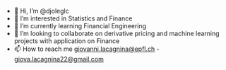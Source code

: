 - 👋 Hi, I’m @djoleglc
- 👀 I’m interested in Statistics and Finance
- 🌱 I’m currently learning Financial Engineering
- 💞️ I’m looking to collaborate on derivative pricing and machine learning projects with application on Finance
- 📫 How to reach me giovanni.lacagnina@epfl.ch - giova.lacagnina22@gmail.com


<!---
djoleglc/djoleglc is a ✨ special ✨ repository because its `README.md` (this file) appears on your GitHub profile.
You can click the Preview link to take a look at your changes.
--->
